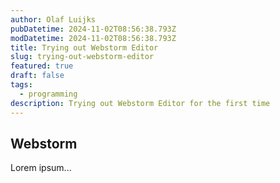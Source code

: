 ```yaml
---
author: Olaf Luijks
pubDatetime: 2024-11-02T08:56:38.793Z
modDatetime: 2024-11-02T08:56:38.793Z
title: Trying out Webstorm Editor
slug: trying-out-webstorm-editor
featured: true
draft: false
tags:
  - programming
description: Trying out Webstorm Editor for the first time
---
```


## Webstorm

Lorem ipsum...
